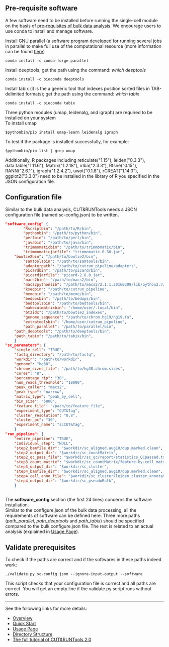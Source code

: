 ## Pre-requisite software 
A few software need to be installed before running the single-cell module on the basis of [pre-requisites of bulk data analysis](./bulk-INSTALL.md). We encourage users to use conda to install and manage software.

Install GNU parallel (a software program developed for running several jobs in parallel to make full use of the computational resource (more information can be found [here](https://www.gnu.org/software/parallel))  

```
conda install -c conda-forge parallel
```

Install deeptools; get the path using the command: *which deeptools*

```
conda install -c bioconda deeptools
```

Install tabix (it is the a generic tool that indexes position sorted files in TAB-delimited formats); get the path using the command: *which tabix*

```
conda install -c bioconda tabix
```
    
Three python modules (umap, leidenalg, and igraph) are required to be installed on your system  
To install umap 
    
```
$pythonbin/pip install umap-learn leidenalg igraph
```
    
To test if the package is installed successfully, for example:
    
```
$pythonbin/pip list | grep umap
```

    
Additionally, R packages including reticulate("1.15"), leiden("0.3.3"), data.table("1.11.6"), Matrix("1.2.18"), irlba("2.3.3"), Rtsne("0.15"), RANN("2.6.1"), igraph("1.2.4.2"), uwot("0.1.8"), rGREAT("1.14.0"), ggplot2("3.3.0") need to be installed in the library of R you specified in the JSON configuration file. 

## Configuration file

Similar to the bulk data analysis, CUT&RUNTools needs a JSON configuration file (named sc-config.json) to be written.

<!-- end list -->

``` json
"software_config" {
    	"Rscriptbin": "/path/to/R/bin",
    	"pythonbin": "/path/to/python/bin",
    	"perlbin": "/path/to/perl/bin",
    	"javabin": "/path/to/java/bin",
    	"trimmomaticbin": "/path/to/trimmomatic/bin",
    	"trimmomaticjarfile": "trimmomatic-0.36.jar",
   	"bowtie2bin": "/path/to/bowtie2/bin",
    	"samtoolsbin": "/path/to/samtools/bin",
    	"adapterpath": "/path/to/cutrun_pipeline/adapters", 
    	"picardbin": "/path/to/picard/bin",
    	"picardjarfile": "picard-2.8.0.jar",
    	"macs2bin": "/path/to/macs2/bin",
    	"macs2pythonlib": "/path/to/macs2/2.1.1.20160309/lib/python2.7/site-packages",
    	"kseqbin": "/path/to/cutrun_pipeline", 
    	"memebin": "/path/to/meme/bin", 
    	"bedopsbin": "/path/to/bedops/bin", 
    	"bedtoolsbin": "/path/to/bedtools/bin",
    	"makecutmatrixbin": "/home/user/.local/bin",
    	"bt2idx": "/path/to/bowtie2_indexes",
    	"genome_sequence": "/path/to/chrom.hg19/hg19.fa",
    	"extratoolsbin": "/home/user/cutrun_pipeline", 
    	"path_parallel": "/path/to/parallel/bin", 
	"path_deeptools": "/path/to/deeptools/bin",
	"path_tabix": "/path/to/tabix/bin", 
    }
"sc_parameters": {
	"single_cell": "TRUE", 
	"fastq_directory": "/path/to/fastq", 
	"workdir": "/path/to/workdir", 
	"genome": "hg38", 
	"chrome_sizes_file": "/path/to/hg38.chrom.sizes",
	"cores": "8", 
	"percentage_rip": "30", 
	"num_reads_threshold": "10000", 
	"peak_caller": "macs2", 	
	"peak_type": "narrow", 
	"matrix_type": "peak_by_cell", 
	"bin_size": "5000", 
	"feature_file": "/path/to/feature_file", 
	"experiment_type": "CUT&Tag", 
	"cluster_resolution": "0.8", 
	"cluster_pc": "30", 
	"experiment_name": "scCUT&Tag", 
    }
"run_pipeline": {
	"entire_pipeline": "TRUE", 
	"individual_step": "NULL", 
	"step2_bamfile_dir": "$workdir/sc_aligned.aug10/dup.marked.clean", 
	"step2_output_dir": "$workdir/sc_countMatrix", 
	"step2_qc_pass_file": "$workdir/sc_qc/report/statistics_QCpassed.txt", 
	"step3_count_matrix": "$workdir/sc_countMatrix/feature-by-cell_matrix.txt", 
	"step3_output_dir": "$workdir/sc_cluster", 
	"step4_bamfile_dir": "$workdir/sc_aligned.aug10/dup.marked.clean", 
	"step4_cell_anno_file": "$workdir/sc_cluster/leiden_cluster_annotation.txt", 
	"step4_output_dir": "$workdir/sc_pseudoBulk", 
    }
      
```

The **software_config** section (the first 24 lines) concerns the software installation.  
Similar to the configure.json of the bulk data processing, all the requirements of software can be defined here. Three more paths (*path_parallel*, *path_deeptools* and *path_tabix*) should be specified compared to the bulk configure.json file. The rest is related to an actual analysis (explained in [Usage Page](./sc-USAGE.md)). 

## Validate prerequisites

To check if the paths are correct and if the softwares in these paths indeed work:

``` shell
./validate.py sc-config.json --ignore-input-output --software

```
This script checks that your configuration file is correct and all paths are correct. You will get an empty line if the validate.py script runs without errors.
***

See the following links for more details:

- [Overview](./sc-OVERVIEW.md)
- [Quick Start](./sc-QUICK.md)
- [Usage Page](./sc-USAGE.md)
- [Directory Structure](./sc-DIRECTORY.md)
- [The full tutorial of CUT&RUNTools 2.0](./2.0-TUTORIAL.md)


